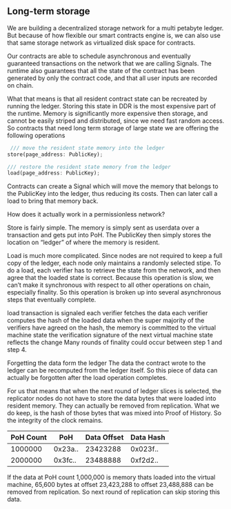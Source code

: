 Long-term storage
---

We are building a decentralized storage network for a multi petabyte ledger.
But because of how flexible our smart contracts engine is, we can also use that
same storage network as virtualized disk space for contracts.

Our contracts are able to schedule asynchronous and eventually guaranteed
transactions on the network that we are calling Signals. The runtime also
guarantees that all the state of the contract has been generated by only the
contract code, and that all user inputs are recorded on chain. 

What that means is that all resident contract state can be recreated by running
the ledger. Storing this state in DDR is the most expensive part of the
runtime. Memory is significantly more expensive then storage, and cannot be
easily striped and distributed, since we need fast random access. So contracts
that need long term storage of large state we are offering the following
operations

```rust
 /// move the resident state memory into the ledger
store(page_address: PublicKey);

/// restore the resident state memory from the ledger
load(page_address: PublicKey);
```

Contracts can create a Signal which will move the memory that belongs to the
PublicKey into the ledger, thus reducing its costs. Then can later call a load
to bring that memory back.

How does it actually work in a permissionless network?

Store is fairly simple. The memory is simply sent as userdata over a
transaction and gets put into PoH. The PublicKey then simply stores the
location on “ledger” of where the memory is resident.

Load is much more complicated. Since nodes are not required to keep a full copy
of the ledger, each node only maintains a randomly selected stipe. To do a
load, each verifier has to retrieve the state from the network, and then agree
that the loaded state is correct. Because this operation is slow, we can’t make
it synchronous with respect to all other operations on chain, especially
finality. So this operation is broken up into several asynchronous steps that
eventually complete.

load transaction is signaled each verifier fetches the data each verifier
computes the hash of the loaded data when the super majority of the verifiers
have agreed on the hash, the memory is committed to the virtual machine state
the verification signature of the next virtual machine state reflects the
change Many rounds of finality could occur between step 1 and step 4.

Forgetting the data form the ledger The data the contract wrote to the ledger
can be recomputed from the ledger itself. So this piece of data can actually be
forgotten after the load operation completes.

For us that means that when the next round of ledger slices is selected, the
replicator nodes do not have to store the data bytes that were loaded into
resident memory. They can actually be removed from replication. What we do
keep, is the hash of those bytes that was mixed into Proof of History. So the
integrity of the clock remains.

PoH Count  | PoH      | Data Offset| Data Hash
-----------|----------|------------|----------
1000000    | 0x23a..  | 23423288   | 0x023f..
2000000    | 0x3fc..  | 23488888   | 0xf2d2..

If the data at PoH count 1,000,000 is memory thats loaded into the virtual
machine, 65,600 bytes at offset 23,423,288 to offset 23,488,888 can be removed from
replication. So next round of replication can skip storing this data. 
